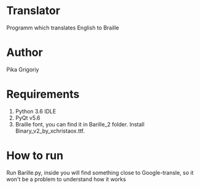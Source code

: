 # Translator
Programm which translates English to Braille

# Author 
Pika Grigoriy

# Requirements
1. Python 3.6 IDLE
2. PyQt v5.6
3. Braille font, you can find it in Barille_2 folder. Install Binary_v2_by_xchristaox.ttf.

# How to run
Run Barille.py, inside you will find something close to Google-transle, so it won't be a problem to understand how it works
